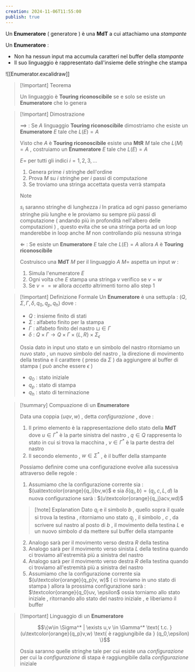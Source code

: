 ```yaml
---
creation: 2024-11-06T11:55:00
publish: true
---
```

Un **Enumeratore** ( generatore ) è una **MdT** a cui attachiamo una *stampante*

Un **Enumeratore** : 
+ Non ha nessun input ma accumula caratteri nel buffer della *stampante*
+ Il suo linguaggio è rappresentato dall'insieme delle stringhe che stampa 

![[Enumerator.excalidraw]]

>[!important] Teorema
>
>Un linguaggio è **Touring riconoscibile** se e solo se esiste un **Enumeratore** che lo genera 
>

>[!important] Dimostrazione
>
>$\implies$ : Se $A$ linguaggio **Touring riconoscibile** dimostriamo che esiste un **Enumeratore** $E$ tale che $L(E)=A$ 
>
>Visto che $A$ è **Touring riconoscibile** esiste una **MtR** $M$ tale che $L(M)=A$ , costruiamo un **Enumeratore** $E$ tale che $L(E)=A$ 
>
>$E =$ per tutti gli indici $i = 1,2,3,\dots$ 
>1. Genera prime $i$ stringhe dell'ordine
>2. Prova $M$ su $i$ stringhe per $i$ passi di computazione
>3. Se troviamo una stringa accettata questa verrà stampata
>
>>[!note] 
>> $s_i$ saranno stringhe di lunghezza $i$
>> In pratica ad ogni passo generiamo stringhe più lunghe e le proviamo su sempre più passi di computazione ( andando più in profondità nell'albero delle computazioni ) , questo evita che se una stringa porta ad un loop manderebbe in loop anche $M$ non controllando più nessuna stringa
>
>
>$\Leftarrow$ : Se esiste un **Enumeratore** $E$ tale che $L(E)=A$ allora $A$ è **Touring riconoscibile**
>
>Costruisco una **MdT** $M$ per il linguaggio $A$
>$M =$ aspetta un input $w$ : 
>1. Simula l'enumeratore $E$
>2. Ogni volta che $E$ stampa una stringa $v$ verifico se $v=w$ 
>3. Se $v==w$ allora *accetto* altrimenti torno allo step 1

>[!important] Definizione Formale
>Un **Enumeratore** è una settupla : $(Q, \Sigma, \Gamma, \delta, q_0,q_p,q_h)$ dove : 
>+ $Q$ : insieme finito di stati
>+ $\Sigma$ : alfabeto finito per la stampa
>+ $\Gamma$ : alfabeto finito del nastro $\sqcup \in \Gamma$
>+ $\delta$ : $Q \times \Gamma \to Q \times \Gamma \times \{L,R\} \times \Sigma_{\epsilon}$ 
>
>Ossia dato in input uno stato e un simbolo del nastro ritorniamo un nuvo stato , un nuovo simbolo del nastro , la direzione di movimento della testina e il carattere ( preso da $\Sigma$ ) da aggiungere al buffer di stampa ( può anche essere $\epsilon$ )
>+ $q_0$ : stato iniziale 
>+ $q_p$ : stato di stampa
>+ $q_h$ : stato di terminazione

>[!summary] Compuazione di un **Enumeratore**
>
>Data una coppia $(uqv,w)$ , detta *configurazione* , dove : 
>1. Il primo elemento è la rappresentazione dello stato della **MdT** dove $u\in \Gamma^*$ è la parte sinistra del nastro , $q \in Q$ rappresenta lo stato in cui si trova la macchina , $v\in \Gamma^*$ è la parte destra del nastro 
>2. Il secondo elemento , $w\in \Sigma^*$ , è il buffer della stampante 
>   
>Possiamo definire come una configurazione evolve alla sucessiva attraverso delle regole : 
>1. Assumiamo che la configurazione corrente sia : $(ua\textcolor{orange}{q_i}bv,w)$ e sia $\delta(q_i,b)=(q_j,c,L,d)$ la nuova configurazione sarà : $(u\textcolor{orange}{q_j}acv,wd)$
>>[!note] Explanation
>Dato $q_i$ e il simbolo $b$ , quello sopra il quale si trova la testina , ritorniamo uno stato $q_j$ , il simbolo , $c$ , da scrivere sul nastro al posto di $b$ , il movimento della testina $L$ e un nuovo simbolo $d$ da mettere sul buffer della stampante 
>
>2. Analogo sarà per il movimento verso destra $R$ della testina
>3. Analogo sarà per il movimento verso sinista $L$ della testina quando ci troviamo all'estremità più a sinistra del nastro
>4. Analogo sarà per il movimento verso destra $R$ della testina quando ci troviamo all'estremità più a sinistra del nastro
>5. Assumiamo che la configurazione corrente sia $(u\textcolor{orange}{q_p}v, w)$ ( ci troviamo in uno stato di stampa ) allora la prossima configurazione sarà : $\textcolor{orange}{q_0}uv, \epsilon$ ossia torniamo allo stato iniziale , ritornando allo stato del nastro iniziale , e liberiamo il buffer

>[!important] Linguaggio di un **Enumeratore**
>
>$$\{w\in \Sigma^* | \exists u,v \in \Gamma^* \text{ t.c. } (u\textcolor{orange}{q_p}v,w) \text{ è raggiungibile da } (q_0,\epsilon) \}$$
>
>Ossia saranno quelle stringhe tale per cui esiste una *configurazione* per cui la *configurazione* di stapa è raggiungibile dalla *configurazione* iniziale


